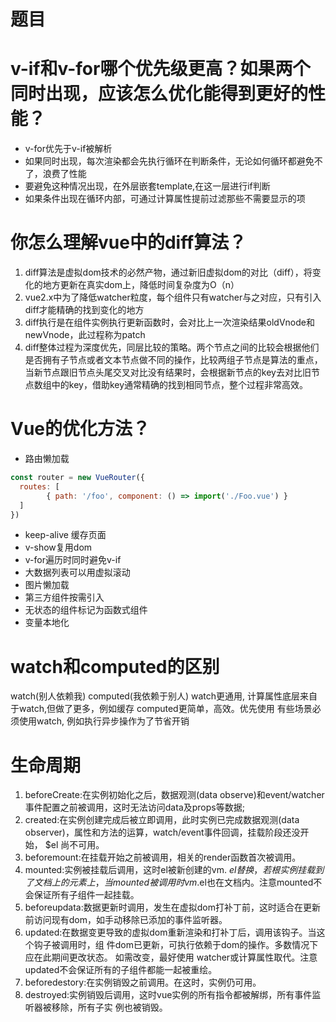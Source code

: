 # 题目

# v-if和v-for哪个优先级更高？如果两个同时出现，应该怎么优化能得到更好的性能？
- v-for优先于v-if被解析
- 如果同时出现，每次渲染都会先执行循环在判断条件，无论如何循环都避免不了，浪费了性能
- 要避免这种情况出现，在外层嵌套template,在这一层进行if判断
- 如果条件出现在循环内部，可通过计算属性提前过滤那些不需要显示的项
# 你怎么理解vue中的diff算法？

1. diff算法是虚拟dom技术的必然产物，通过新旧虚拟dom的对比（diff），将变化的地方更新在真实dom上，降低时间复杂度为O（n）
1. vue2.x中为了降低watcher粒度，每个组件只有watcher与之对应，只有引入diff才能精确的找到变化的地方
1. diff执行是在组件实例执行更新函数时，会对比上一次渲染结果oldVnode和newVnode，此过程称为patch
1. diff整体过程为深度优先，同层比较的策略。两个节点之间的比较会根据他们是否拥有子节点或者文本节点做不同的操作，比较两组子节点是算法的重点，当新节点跟旧节点头尾交叉对比没有结果时，会根据新节点的key去对比旧节点数组中的key，借助key通常精确的找到相同节点，整个过程非常高效。
# Vue的优化方法？

- 路由懒加载

```javascript
const router = new VueRouter({
  routes: [
		{ path: '/foo', component: () => import('./Foo.vue') } 
  ]
})
```

- keep-alive 缓存页面
- v-show复用dom
- v-for遍历时同时避免v-if
- 大数据列表可以用虚拟滚动
- 图片懒加载
- 第三方组件按需引入
- 无状态的组件标记为函数式组件
- 变量本地化



# watch和computed的区别
watch(别人依赖我) 
computed(我依赖于别人)
watch更通用, 计算属性底层来自于watch,但做了更多，例如缓存
computed更简单，高效。优先使用
有些场景必须使用watch, 例如执行异步操作为了节省开销

# 生命周期

1. beforeCreate:在实例初始化之后，数据观测(data observe)和event/watcher事件配置之前被调用，这时无法访问data及props等数据;
1. created:在实例创建完成后被立即调用，此时实例已完成数据观测(data observer)，属性和方法的运算，watch/event事件回调，挂载阶段还没开始， $el 尚不可用。
1. beforemount:在挂载开始之前被调用，相关的render函数首次被调用。
1. mounted:实例被挂载后调用，这时el被新创建的vm. $el 替换，若根实例挂载到了文档上的元素上，当mounted被调用时vm.$el也在文档内。注意mounted不会保证所有子组件一起挂载。 
1. beforeupdata:数据更新时调用，发生在虚拟dom打补丁前，这时适合在更新前访问现有dom，如手动移除已添加的事件监听器。
1. updated:在数据变更导致的虚拟dom重新渲染和打补丁后，调用该钩子。当这个钩子被调用时，组 件dom已更新，可执行依赖于dom的操作。多数情况下应在此期间更改状态。 如需改变，最好使用 watcher或计算属性取代。注意updated不会保证所有的子组件都能一起被重绘。
1. beforedestory:在实例销毁之前调用。在这时，实例仍可用。
1. destroyed:实例销毁后调用，这时vue实例的所有指令都被解绑，所有事件监听器被移除，所有子实 例也被销毁。
